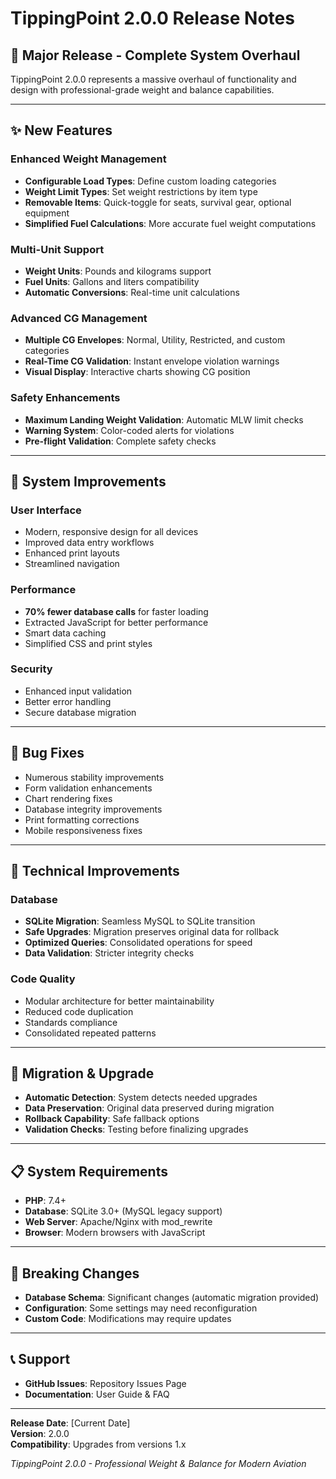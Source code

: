# TippingPoint 2.0.0 Release Notes

## 🚀 Major Release - Complete System Overhaul

TippingPoint 2.0.0 represents a massive overhaul of functionality and design with professional-grade weight and balance capabilities.

---

## ✨ New Features

### Enhanced Weight Management
- **Configurable Load Types**: Define custom loading categories
- **Weight Limit Types**: Set weight restrictions by item type
- **Removable Items**: Quick-toggle for seats, survival gear, optional equipment
- **Simplified Fuel Calculations**: More accurate fuel weight computations

### Multi-Unit Support
- **Weight Units**: Pounds and kilograms support
- **Fuel Units**: Gallons and liters compatibility
- **Automatic Conversions**: Real-time unit calculations

### Advanced CG Management
- **Multiple CG Envelopes**: Normal, Utility, Restricted, and custom categories
- **Real-Time CG Validation**: Instant envelope violation warnings
- **Visual Display**: Interactive charts showing CG position

### Safety Enhancements
- **Maximum Landing Weight Validation**: Automatic MLW limit checks
- **Warning System**: Color-coded alerts for violations
- **Pre-flight Validation**: Complete safety checks

---

## 🔄 System Improvements

### User Interface
- Modern, responsive design for all devices
- Improved data entry workflows
- Enhanced print layouts
- Streamlined navigation

### Performance
- **70% fewer database calls** for faster loading
- Extracted JavaScript for better performance
- Smart data caching
- Simplified CSS and print styles

### Security
- Enhanced input validation
- Better error handling
- Secure database migration

---

## 🐛 Bug Fixes

- Numerous stability improvements
- Form validation enhancements
- Chart rendering fixes
- Database integrity improvements
- Print formatting corrections
- Mobile responsiveness fixes

---

## 🔧 Technical Improvements

### Database
- **SQLite Migration**: Seamless MySQL to SQLite transition
- **Safe Upgrades**: Migration preserves original data for rollback
- **Optimized Queries**: Consolidated operations for speed
- **Data Validation**: Stricter integrity checks

### Code Quality
- Modular architecture for better maintainability
- Reduced code duplication
- Standards compliance
- Consolidated repeated patterns

---

## 🚀 Migration & Upgrade

- **Automatic Detection**: System detects needed upgrades
- **Data Preservation**: Original data preserved during migration
- **Rollback Capability**: Safe fallback options
- **Validation Checks**: Testing before finalizing upgrades

---

## 📋 System Requirements

- **PHP**: 7.4+
- **Database**: SQLite 3.0+ (MySQL legacy support)
- **Web Server**: Apache/Nginx with mod_rewrite
- **Browser**: Modern browsers with JavaScript

---

## 🔄 Breaking Changes

- **Database Schema**: Significant changes (automatic migration provided)
- **Configuration**: Some settings may need reconfiguration
- **Custom Code**: Modifications may require updates

---

## 📞 Support

- **GitHub Issues**: Repository Issues Page
- **Documentation**: User Guide & FAQ

---

**Release Date**: [Current Date]  
**Version**: 2.0.0  
**Compatibility**: Upgrades from versions 1.x  

*TippingPoint 2.0.0 - Professional Weight & Balance for Modern Aviation*